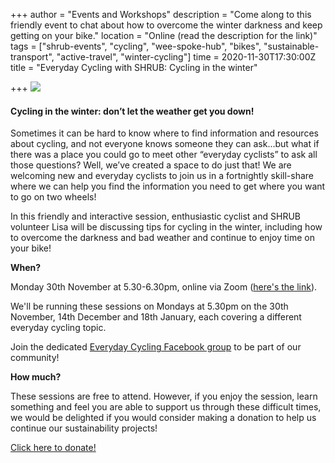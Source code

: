 +++
author = "Events and Workshops"
description = "Come along to this friendly event to chat about how to overcome the winter darkness and keep getting on your bike."
location = "Online (read the description for the link)"
tags = ["shrub-events", "cycling", "wee-spoke-hub", "bikes", "sustainable-transport", "active-travel", "winter-cycling"]
time = 2020-11-30T17:30:00Z
title = "Everyday Cycling with SHRUB: Cycling in the winter"

+++
![](https://res.cloudinary.com/shrub-co-op/image/upload/v1605722318/shrubcoop.org/media/winter_cycling_pic_wmgwtf.jpg)

#### **Cycling in the winter: don’t let the weather get you down!**

Sometimes it can be hard to know where to find information and resources about cycling, and not everyone knows someone they can ask…but what if there was a place you could go to meet other “everyday cyclists” to ask all those questions? Well, we’ve created a space to do just that! We are welcoming new and everyday cyclists to join us in a fortnightly skill-share where we can help you find the information you need to get where you want to go on two wheels!

In this friendly and interactive session, enthusiastic cyclist and SHRUB volunteer Lisa will be discussing tips for cycling in the winter, including how to overcome the darkness and bad weather and continue to enjoy time on your bike!

**When?**

Monday 30th November at 5.30-6.30pm, online via Zoom ([here's the link](https://us02web.zoom.us/j/85189705884)).

We'll be running these sessions on Mondays at 5.30pm on the 30th November, 14th December and 18th January, each covering a different everyday cycling topic.

Join the dedicated [Everyday Cycling Facebook group](https://www.facebook.com/groups/3381216181973515) to be part of our community!

**How much?**

These sessions are free to attend. However, if you enjoy the session, learn something and feel you are able to support us through these difficult times, we would be delighted if you would consider making a donation to help us continue our sustainability projects!

[Click here to donate!](https://www.paypal.com/cgi-bin/webscr?cmd=_s-xclick&hosted_button_id=SC4STHHVLD56U&source=url)